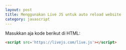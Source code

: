```yaml
---
layout: post
title: Menggunakan Live JS untuk auto reload website
category: javascript
---
```


Masukkan aja kode berikut di HTML:

```html
<script src='https://livejs.com/live.js'></script>
```